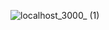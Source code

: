 ![localhost_3000_ (1)](https://user-images.githubusercontent.com/72739404/232426372-5cbc9591-bc75-494e-9bee-9f69fa77c69a.png)
